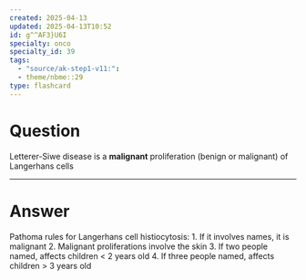 ```yaml
---
created: 2025-04-13
updated: 2025-04-13T10:52
id: g^^AF3}U6I
specialty: onco
specialty_id: 39
tags:
  - "source/ak-step1-v11:": 
  - theme/nbme::29
type: flashcard
---
```


# Question
Letterer-Siwe disease is a **malignant** proliferation (benign or malignant) of Langerhans cells

---

# Answer
Pathoma rules for Langerhans cell histiocytosis: 1. If it involves names, it is malignant 2. Malignant proliferations involve the skin 3. If two people named, affects children < 2 years old 4. If three people named, affects children > 3 years old